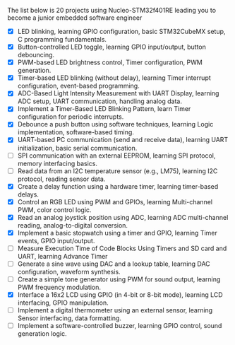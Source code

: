 The list below is 20 projects using Nucleo-STM32f401RE leading you to become a junior embedded software engineer

- [x] LED blinking, learning GPIO configuration, basic STM32CubeMX setup, C programming fundamentals.
- [x] Button-controlled LED toggle, learning GPIO input/output, button debouncing.
- [x] PWM-based LED brightness control, Timer configuration, PWM generation.
- [x] Timer-based LED blinking (without delay), learning Timer interrupt configuration, event-based programming.
- [x] ADC-Based Light Intensity Measurement with UART Display, learning ADC setup, UART communication, handling analog data.
- [x] Implement a Timer-Based LED Blinking Pattern, learn Timer configuration for periodic interrupts.
- [x] Debounce a push button using software techniques, learning Logic implementation, software-based timing.
- [x] UART-based PC communication (send and receive data), learning UART initialization, basic serial communication.
- [ ] SPI communication with an external EEPROM, learning SPI protocol, memory interfacing basics.
- [ ] Read data from an I2C temperature sensor (e.g., LM75), learning I2C protocol, reading sensor data.
- [x] Create a delay function using a hardware timer, learning timer-based delays.
- [x] Control an RGB LED using PWM and GPIOs, learning Multi-channel PWM, color control logic.
- [x] Read an analog joystick position using ADC, learning ADC multi-channel reading, analog-to-digital conversion.
- [x] Implement a basic stopwatch using a timer and GPIO, learning Timer events, GPIO input/output.
- [ ] Measure Execution Time of Code Blocks Using Timers and SD card and UART, learning Advance Timer
- [ ] Generate a sine wave using DAC and a lookup table, learning DAC configuration, waveform synthesis.
- [ ] Create a simple tone generator using PWM for sound output, learning PWM frequency modulation.
- [x] Interface a 16x2 LCD using GPIO (in 4-bit or 8-bit mode), learning LCD interfacing, GPIO manipulation.
- [ ] Implement a digital thermometer using an external sensor, learning Sensor interfacing, data formatting.
- [ ] Implement a software-controlled buzzer, learning GPIO control, sound generation logic.
